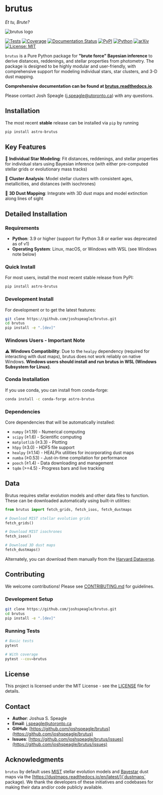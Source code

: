 # brutus

*Et tu, Brute?*

![brutus logo](https://github.com/joshspeagle/brutus/blob/master/brutus_logo.png?raw=true)

[![Tests](https://github.com/joshspeagle/brutus/workflows/Tests/badge.svg)](https://github.com/joshspeagle/brutus/actions)
[![Coverage](https://codecov.io/gh/joshspeagle/brutus/branch/master/graph/badge.svg)](https://codecov.io/gh/joshspeagle/brutus)
[![Documentation Status](https://readthedocs.org/projects/brutus/badge/?version=latest)](https://brutus.readthedocs.io/en/latest/?badge=latest)
[![PyPI](https://img.shields.io/pypi/v/astro-brutus.svg)](https://pypi.org/project/astro-brutus/)
[![Python](https://img.shields.io/pypi/pyversions/astro-brutus.svg)](https://pypi.org/project/astro-brutus/)
[![arXiv](https://img.shields.io/badge/arXiv-2503.02227-b31b1b.svg)](https://arxiv.org/abs/2503.02227)
[![License: MIT](https://img.shields.io/badge/License-MIT-yellow.svg)](https://opensource.org/licenses/MIT)

`brutus` is a Pure Python package for **"brute force" Bayesian inference** to derive distances, reddenings, and stellar properties from photometry. The package is designed to be highly modular and user-friendly, with comprehensive support for modeling individual stars, star clusters, and 3-D dust mapping.

**Comprehensive documentation can be found at [brutus.readthedocs.io](https://brutus.readthedocs.io)**.

Please contact Josh Speagle (<j.speagle@utoronto.ca>) with any questions.

## Installation

The most recent **stable** release can be installed via `pip` by running

```bash
pip install astro-brutus
```

## Key Features

🌟 **Individual Star Modeling**: Fit distances, reddenings, and stellar properties for individual stars using Bayesian inference (with either pre-computed stellar grids or evolutionary mass tracks)

🌟 **Cluster Analysis**: Model stellar clusters with consistent ages, metallicities, and distances (with isochrones)

🌟 **3D Dust Mapping**: Integrate with 3D dust maps and model extinction along lines of sight

## Detailed Installation

### Requirements

- **Python**: 3.9 or higher (support for Python 3.8 or earlier was deprecated as of v1)
- **Operating System**: Linux, macOS, or Windows with WSL (see Windows note below)

### Quick Install

For most users, install the most recent stable release from PyPI:

```bash
pip install astro-brutus
```

### Development Install

For development or to get the latest features:

```bash
git clone https://github.com/joshspeagle/brutus.git
cd brutus
pip install -e ".[dev]"
```

### Windows Users - Important Note

⚠️ **Windows Compatibility**: Due to the `healpy` dependency (required for interacting with dust maps), brutus does not work reliably on native Windows. **Windows users should install and run brutus in WSL (Windows Subsystem for Linux)**.

### Conda Installation

If you use conda, you can install from conda-forge:

```bash
conda install -c conda-forge astro-brutus
```

### Dependencies

Core dependencies that will be automatically installed:

- `numpy` (≥1.19) - Numerical computing
- `scipy` (≥1.6) - Scientific computing
- `matplotlib` (≥3.3) - Plotting
- `h5py` (≥3.0) - HDF5 file support
- `healpy` (≥1.14) - HEALPix utilities for incorporating dust maps
- `numba` (≥0.53) - Just-in-time compilation for performance
- `pooch` (≥1.4) - Data downloading and management
- `tqdm` (>=4.5) - Progress bars and live tracking

## Data

Brutus requires stellar evolution models and other data files to function. These can be downloaded automatically using built-in utilities:

```python
from brutus import fetch_grids, fetch_isos, fetch_dustmaps

# Download MIST stellar evolution grids
fetch_grids()

# Download MIST isochrones
fetch_isos()

# Download 3D dust maps
fetch_dustmaps()
```

Alternately, you can download them manually from the [Harvard Dataverse](https://dataverse.harvard.edu/dataverse/astro-brutus).

## Contributing

We welcome contributions! Please see [CONTRIBUTING.md](CONTRIBUTING.md) for guidelines.

### Development Setup

```bash
git clone https://github.com/joshspeagle/brutus.git
cd brutus
pip install -e ".[dev]"
```

### Running Tests

```bash
# Basic tests
pytest

# With coverage
pytest --cov=brutus
```

## License

This project is licensed under the MIT License - see the [LICENSE](LICENSE) file for details.

## Contact

- **Author**: Joshua S. Speagle
- **Email**: <j.speagle@utoronto.ca>
- **GitHub**: [https://github.com/joshspeagle/brutus](https://github.com/joshspeagle/brutus)
- **Issues**: [https://github.com/joshspeagle/brutus/issues](https://github.com/joshspeagle/brutus/issues)

## Acknowledgments

`brutus` by default uses [MIST](http://waps.cfa.harvard.edu/MIST/) stellar evolution models and [Bayestar](https://argonaut.skymaps.info/) dust maps via the [https://dustmaps.readthedocs.io/en/latest/](`dustmaps` package). We thank the developers of these initiatives and codebases for making their data and/or code publicly available.
